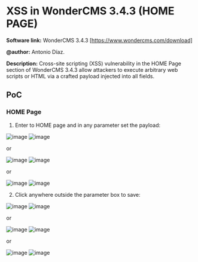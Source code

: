 # XSS in WonderCMS 3.4.3 (HOME PAGE)
**Software link:** WonderCMS 3.4.3 [https://www.wondercms.com/download]

**@author:** Antonio Díaz.

**Description:** Cross-site scripting (XSS) vulnerability in the HOME Page section of WonderCMS 3.4.3 allow attackers to execute arbitrary web scripts or HTML via a crafted payload injected into all fields.

## PoC
### HOME Page
1. Enter to HOME page and in any parameter set the payload:

![image](https://github.com/adiapera/xss_home_page_wondercms_3.4.3/assets/165512291/8af7919b-a0c9-4be8-b5c5-74246daa5d38)
![image](https://github.com/adiapera/xss_home_page_wondercms_3.4.3/assets/165512291/c4987c0d-5757-4ff2-a59b-99e2494d2e43)

or

![image](https://github.com/adiapera/xss_home_page_wondercms_3.4.3/assets/165512291/2f473c75-41c9-46cf-b2da-9ba12933a3c3)
![image](https://github.com/adiapera/xss_home_page_wondercms_3.4.3/assets/165512291/55698bb3-f6a4-4f32-a88a-a2c9bcc6e6c6)

or

![image](https://github.com/adiapera/xss_home_page_wondercms_3.4.3/assets/165512291/2f473c75-41c9-46cf-b2da-9ba12933a3c3)
![image](https://github.com/adiapera/xss_home_page_wondercms_3.4.3/assets/165512291/762aab74-70c6-4f41-8222-b37cd19479af)

2. Click anywhere outside the parameter box to save:

![image](https://github.com/adiapera/xss_home_page_wondercms_3.4.3/assets/165512291/7958efaf-d767-4926-9cb8-9ab19f911c20)
![image](https://github.com/adiapera/xss_home_page_wondercms_3.4.3/assets/165512291/f4ca5246-22ae-4d97-a9af-211c88af6e84)

or

![image](https://github.com/adiapera/xss_home_page_wondercms_3.4.3/assets/165512291/619a7b1d-48f0-4ec5-a977-ecee570b6304)
![image](https://github.com/adiapera/xss_home_page_wondercms_3.4.3/assets/165512291/c1463981-6942-407b-a662-13850e0c22e4)

or

![image](https://github.com/adiapera/xss_home_page_wondercms_3.4.3/assets/165512291/40d97ca8-b334-4af3-bb47-c17c5b849fd7)
![image](https://github.com/adiapera/xss_home_page_wondercms_3.4.3/assets/165512291/84ffa03d-7584-4f2b-a42e-54cceabefac1)



